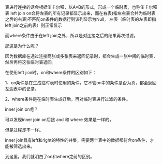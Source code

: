表进行连接的话会根据笛卡尔积，以A*B的形式，形成一个临时表，也称笛卡尔积表
left join on会将左表的所有记录都显示出来，而在右表(指左右表合并为临时表之后的右表)不匹配on条件的数据行则该列显示为Null，
左表（临时表的左表即指left join之前的表）则正常显示

而where条件由于在left join之外，所以是对连接之后的结果再次过滤。

那这是为什么呢？

因为数据库在通过连接两张或多张表来返回记录时，都会生成一张中间的临时表，然后再将这张临时表返回。

在使用left jion时，on和where条件的区别如下：

1、on条件是在生成临时表时使用的条件，它不管on中的条件是否为真，都会返回左边表中的记录。

2、where条件是在临时表生成好后，再对临时表进行过滤的条件。

inner join on呢？

可以发现inner join on后接 and 和 where 效果是一样的，

但是过程却不一样。

inner join具有left和right的特性的并集，需要两个表中的数据都符合on条件，才能被筛选出来。

到这里，我们就明白了on和where之前的区别。
